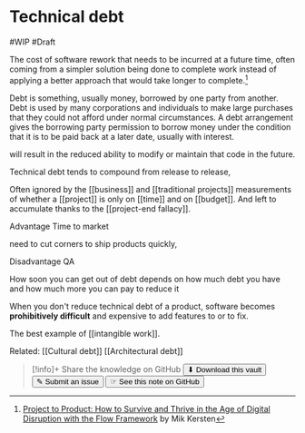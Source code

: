 # Technical debt
#WIP  #Draft 

The cost of software rework that needs to be incurred at a future time, often coming from a simpler solution being done to complete work instead of applying a better approach that would take longer to complete.[^1]

Debt is something, usually money, borrowed by one party from another. Debt is used by many corporations and individuals to make large purchases that they could not afford under normal circumstances. A debt arrangement gives the borrowing party permission to borrow money under the condition that it is to be paid back at a later date, usually with interest.

will result in the reduced ability to modify or maintain that code in the future.

Technical debt tends to compound from release to release,

Often ignored by the [[business]] and [[traditional projects]] measurements of whether a [[project]] is only on [[time]] and on [[budget]]. And left to accumulate thanks to the [[project-end fallacy]].


Advantage Time to market 

need to cut corners to ship products quickly,

Disadvantage QA

How soon you can get out of debt depends on how much debt you have and how much more you can pay to reduce it

When you don't reduce technical debt of a product, software becomes **prohibitively difficult** and expensive to add features to or to fix.

The best example of [[intangible work]].

Related: [[Cultural debt]] [[Architectural debt]]

[^1]: [Project to Product: How to Survive and Thrive in the Age of Digital Disruption with the Flow Framework](https://www.goodreads.com/en/book/show/40679042) by Mik Kersten
[^2]: P. Kruchten, R. L. Nord and I. Ozkaya, "[Technical Debt: From Metaphor to Theory and Practice](https://ieeexplore.ieee.org/document/6336722)," in IEEE Software


> [!info]+ Share the knowledge on GitHub
> [<button>⬇ Download this vault</button>](https://github.com/mauvera94/Agile-Multiverse) [<button> ✎ Submit an issue</button>](https://github.com/mauvera94/Agile-Multiverse/issues) [<button> ☞ See this note on GitHub</button>](<https://github.com/mauvera94/Agile-Multiverse/blob/main/Agile_Multiverse/technical debt.md>)